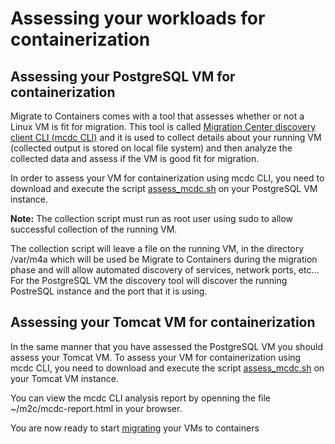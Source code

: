 # Assessing your workloads for containerization 

## Assessing your PostgreSQL VM for containerization
Migrate to Containers comes with a tool that assesses whether or not a Linux VM is fit for migration. This tool is called [Migration Center discovery client CLI (mcdc CLI)](https://cloud.google.com/migration-center/docs/discovery-client-cli-overview) and it is used to collect details about your running VM (collected output is stored on local file system) and then analyze the collected data and assess if the VM is good fit for migration.

In order to assess your VM for containerization using mcdc CLI, you need to download and execute the script [assess_mcdc.sh](../../../scripts/assess_mcdc.sh) on your PostgreSQL VM instance.

**Note:** The collection script must run as root user using sudo to allow successful collection of the running VM.

The collection script will leave a file on the running VM, in the directory /var/m4a which will be used be Migrate to Containers during the migration phase and will allow automated discovery of services, network ports, etc...  
For the PostgreSQL VM the discovery tool will discover the running PostreSQL instance and the port that it is using.

## Assessing your Tomcat VM for containerization
In the same manner that you have assessed the PostgreSQL VM you should assess your Tomcat VM.
To assess your VM for containerization using mcdc CLI, you need to download and execute the script [assess_mcdc.sh](../../../scripts/assess_mcdc.sh) on your Tomcat VM instance.

You can view the mcdc CLI analysis report by openning the file ~/m2c/mcdc-report.html in your browser.    

You are now ready to start [migrating](../3-migrate/README.md) your VMs to containers

